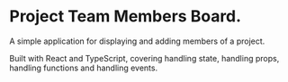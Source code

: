 # Project Team Members Board.
A simple application for displaying and adding members of a project.

Built with React and TypeScript, covering handling state, handling props, handling functions and handling events.